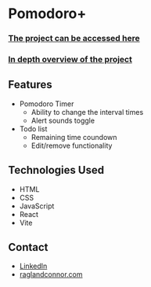 # Pomodoro+

### [The project can be accessed here](https://pomodoro-plus-qc99zqf4l-connor-raglands-projects.vercel.app/)

### [In depth overview of the project](http://localhost:5174/projects/todo-list)

## Features

-   Pomodoro Timer
    -   Ability to change the interval times
    -   Alert sounds toggle
-   Todo list
    -   Remaining time coundown
    -   Edit/remove functionality

## Technologies Used

-   HTML
-   CSS
-   JavaScript
-   React
-   Vite

## Contact

-   [LinkedIn](https://www.linkedin.com/in/raglandconnor/)
-   [raglandconnor.com](https://raglandconnor.com/)
